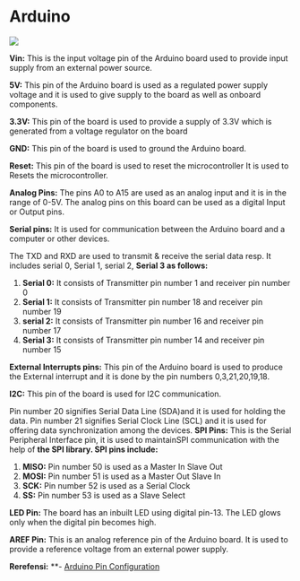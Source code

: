 # Arduino

![](res/ar)

**Vin:** This is the input voltage pin of the Arduino board used to provide input supply from an external power source.

**5V:** This pin of the Arduino board is used as a regulated power supply voltage and it is used to give supply to the board as well as onboard components.

**3.3V:** This pin of the board is used to provide a supply of 3.3V which is generated from a voltage regulator on the board

**GND:** This pin of the board is used to ground the Arduino board.

**Reset:** This pin of the board is used to reset the microcontroller  It is used to Resets the microcontroller.

**Analog Pins:** The pins A0 to A15 are used as an analog input and it is in the range of 0-5V. The analog pins on this board can be used as a  digital Input or Output pins.

**Serial pins:** It is used for communication between the Arduino board and a computer or other devices. 

The TXD and RXD are used to transmit & receive the serial data resp. It includes serial 0, Serial 1, serial 2, **Serial 3 as follows:**
1. **Serial 0:** It consists of Transmitter pin number 1 and receiver pin number 0
2. **Serial 1:**  It consists of Transmitter pin number 18 and receiver pin number 19
3. **serial 2:** It consists of Transmitter pin number 16 and receiver pin number 17
4. **Serial 3:** It consists of Transmitter pin number 14 and receiver pin number 15

**External Interrupts pins:** This pin of the Arduino board is used to produce the External interrupt and it is done by the pin numbers 0,3,21,20,19,18.

**I2C:**  This pin of the board is used for I2C communication. 

Pin number 20 signifies Serial Data Line (SDA)and it is used for holding the data.
Pin number 21 signifies Serial Clock Line (SCL) and it is used for offering data synchronization among the devices.
**SPI Pins:** This is the Serial Peripheral Interface pin, it is used to maintainSPI communication with the help of **the SPI library. SPI pins include:**

1. **MISO:** Pin number 50 is used as a Master In Slave Out
2. **MOSI:** Pin number 51 is used as a Master Out Slave In
3. **SCK:** Pin number 52 is used as a Serial Clock
4. **SS:** Pin number 53 is used as a Slave Select

**LED Pin:**  The board has an inbuilt LED using digital pin-13. The LED glows only when the digital pin becomes high.

**AREF Pin:** This is an analog reference pin of the Arduino board. It is used to provide a reference voltage from an external power supply.

****Rerefensi:****
**- [Arduino Pin Configuration](https:**//robu.in/arduino-pin-configuration/)